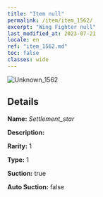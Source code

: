 ```yaml
---
title: "Item null"
permalink: /item/item_1562/
excerpt: "Wing Fighter null"
last_modified_at: 2023-07-21
locale: en
ref: "item_1562.md"
toc: false
classes: wide
---
```



 ![Unknown_1562](/images/item/Settlement_star_p.png)



## Details

 **Name:** *Settlement_star* 

 **Description:** 

 **Rarity:** 1 

 **Type:** 1 

 **Suction:** true 

 **Auto Suction:** false 


